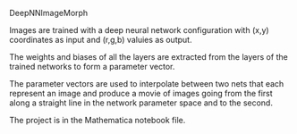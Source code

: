 DeepNNImageMorph

Images are trained with a deep neural network configuration with (x,y) coordinates as input and (r,g,b) valuies as output.

The weights and biases of all the layers are extracted from the layers of the trained networks to form a parameter vector.

The parameter vectors are used to interpolate between two nets that each represent an image and produce a movie of images going from the first along a straight line in the network parameter space and to the second.

The project is in the Mathematica notebook file.

